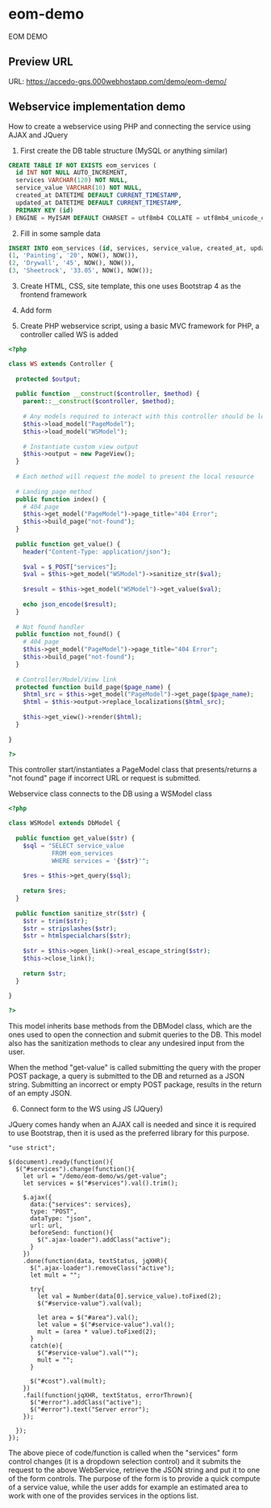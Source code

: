 # eom-demo
 EOM DEMO

## Preview URL

URL:
https://accedo-gps.000webhostapp.com/demo/eom-demo/

## Webservice implementation demo

How to create a webservice using PHP and connecting the service using AJAX and JQuery

1. First create the DB table structure (MySQL or anything similar)

```SQL
CREATE TABLE IF NOT EXISTS eom_services (
  id INT NOT NULL AUTO_INCREMENT,
  services VARCHAR(120) NOT NULL,
  service_value VARCHAR(10) NOT NULL,
  created_at DATETIME DEFAULT CURRENT_TIMESTAMP,
  updated_at DATETIME DEFAULT CURRENT_TIMESTAMP,
  PRIMARY KEY (id)
) ENGINE = MyISAM DEFAULT CHARSET = utf8mb4 COLLATE = utf8mb4_unicode_ci AUTO_INCREMENT = 1;
```

2. Fill in some sample data

```SQL
INSERT INTO eom_services (id, services, service_value, created_at, updated_at) VALUES
(1, 'Painting', '20', NOW(), NOW()),
(2, 'Drywall', '45', NOW(), NOW()),
(3, 'Sheetrock', '33.05', NOW(), NOW());
```

3. Create HTML, CSS, site template, this one uses Bootstrap 4 as the frontend framework

4. Add form

5. Create PHP webservice script, using a basic MVC framework for PHP, a controller called WS is added

```php
<?php

class WS extends Controller {
  
  protected $output;
    
  public function __construct($controller, $method) {
    parent::__construct($controller, $method);
    
    # Any models required to interact with this controller should be loaded here    
    $this->load_model("PageModel");
    $this->load_model("WSModel");
    
    # Instantiate custom view output
    $this->output = new PageView();    
  }
  
  # Each method will request the model to present the local resource
  
  # Landing page method
  public function index() {
    # 404 page
    $this->get_model("PageModel")->page_title="404 Error";
    $this->build_page("not-found");
  }
  
  public function get_value() {
    header("Content-Type: application/json");
    
    $val = $_POST["services"];
    $val = $this->get_model("WSModel")->sanitize_str($val);
    
    $result = $this->get_model("WSModel")->get_value($val);
    
    echo json_encode($result);
  }
        
  # Not found handler
  public function not_found() {    
    # 404 page
    $this->get_model("PageModel")->page_title="404 Error";
    $this->build_page("not-found");
  }
  
  # Controller/Model/View link
  protected function build_page($page_name) {    
    $html_src = $this->get_model("PageModel")->get_page($page_name);    
    $html = $this->output->replace_localizations($html_src);
    
    $this->get_view()->render($html);
  }
  
}

?>
```

This controller start/instantiates a PageModel class that presents/returns a "not found" page if incorrect URL or request is submitted.

Webservice class connects to the DB using a WSModel class

```php
<?php

class WSModel extends DbModel {
      
  public function get_value($str) {
    $sql = "SELECT service_value
            FROM eom_services
            WHERE services = '{$str}'";
            
    $res = $this->get_query($sql);
    
    return $res;
  }
  
  public function sanitize_str($str) {
    $str = trim($str);
    $str = stripslashes($str);
    $str = htmlspecialchars($str);
      
    $str = $this->open_link()->real_escape_string($str);    
    $this->close_link();
    
    return $str;
  }
  
}

?>
```

This model inherits base methods from the DBModel class, which are the ones used to open the connection and submit queries to the DB. This model also has the sanitization methods to clear any undesired input from the user.

When the method "get-value" is called submitting the query with the proper POST package, a query is submitted to the DB and returned as a JSON string. Submitting an incorrect or empty POST package, results in the return of an empty JSON.

6. Connect form to the WS using JS (JQuery)

JQuery comes handy when an AJAX call is needed and since it is required to use Bootstrap, then it is used as the preferred library for this purpose.

```JS
"use strict";

$(document).ready(function(){
  $("#services").change(function(){
    let url = "/demo/eom-demo/ws/get-value";
    let services = $("#services").val().trim();
        
    $.ajax({
      data:{"services": services},
      type: "POST",
      dataType: "json",
      url: url,
      beforeSend: function(){
        $(".ajax-loader").addClass("active");
      }
    })
    .done(function(data, textStatus, jqXHR){
      $(".ajax-loader").removeClass("active");
      let mult = "";
      
      try{
        let val = Number(data[0].service_value).toFixed(2);
        $("#service-value").val(val);
        
        let area = $("#area").val();
        let value = $("#service-value").val();
        mult = (area * value).toFixed(2);  
      }
      catch(e){
        $("#service-value").val("");
        mult = "";
      }
      
      $("#cost").val(mult);
    })
    .fail(function(jqXHR, textStatus, errorThrown){
      $("#error").addClass("active");
      $("#error").text("Server error");
    });
    
  });
});
```

The above piece of code/function is called when the "services" form control changes (it is a dropdown selection control) and it submits the request to the above WebService, retrieve the JSON string and put it to one of the form controls. The purpose of the form is to provide a quick compute of a service value, while the user adds for example an estimated area to work with one of the provides services in the options list.
